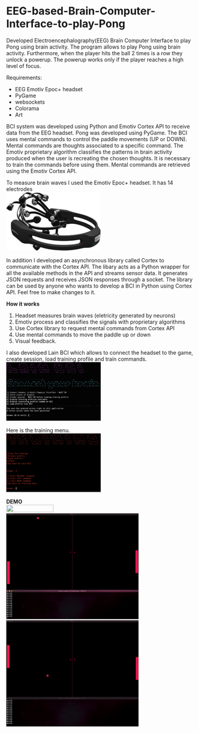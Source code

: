 # EEG-based-Brain-Computer-Interface-to-play-Pong
Developed Electroencephalography(EEG) Brain Computer Interface to play Pong using brain activity.
The program allows to play Pong using brain activity. Furthermore, when the player hits the ball 2 times is a row they unlock a powerup. The powerup works only if the player reaches a high level of focus.

Requirements:
- EEG Emotiv Epoc+ headset
- PyGame
- websockets
- Colorama
- Art

BCI system was developed using Python and Emotiv Cortex API to receive data from the EEG headset. Pong was developed using PyGame. The BCI uses mental commands to control the paddle movements (UP or DOWN). Mental commands are thoughts associated to a specific command. The Emotiv proprietary algorithm classifies the patterns in brain activity produced when the user is recreating the chosen thoughts. It is necessary to train the commands before using them. Mental commands are retrieved using the Emotiv Cortex API.

To measure brain waves I used the Emotiv Epoc+ headset. It has 14 electrodes<br>
<img src="images/emotiv.png" width="50%" height="50%">

In addition I developed an asynchronous library called Cortex to communicate with the Cortex API. The libary acts as a Python wrapper for all the available methods in the API and streams sensor data. It generates JSON requests and receives JSON responses through a socket. The library can be used by anyone who wants to develop a BCI in Python using Cortex API. Feel free to make changes to it.

<b> How it works </b>
1) Headset measures brain waves (eletricity generated by neurons)
2) Emotiv process and classifies the signals with proprietary algorithms
3) Use Cortex library to request mental commands from Cortex API
4) Use mental commands to move the paddle up or down
5) Visual feedback.

I also developed Lain BCI which allows to connect the headset to the game, create session, load training profile and train commands.<br>
<img src="images/lainbci.png" width="50%" height="50%">
                                                     
Here is the training menu. <br>
<img src="images/training.png" width="50%" height="50%">
                                                      
<b> DEMO </b><br>
<img src="images/second.gif" width="50%" height="50%"><br>
<img src="images/third.gif" width="70%" height="70%">
<img src="images/fourth.gif" width="70%" height="70%">
